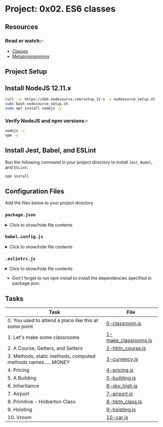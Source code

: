 # Project: 0x02. ES6 classes

## Resources

### Read or watch:-

- [Classes](https://developer.mozilla.org/en-US/docs/Web/JavaScript/Reference/Classes)
- [Metaprogramming](https://www.keithcirkel.co.uk/metaprogramming-in-es6-symbols/#symbolspecies)

## Project Setup

## Install NodeJS 12.11.x

```bash
curl -sL https://deb.nodesource.com/setup_12.x -o nodesource_setup.sh
sudo bash nodesource_setup.sh
sudo apt install nodejs -y
```

### Verify NodeJS and npm versions:-

```bash
nodejs -v
npm -v
```

## Install Jest, Babel, and ESLint

Run the following command in your project directory to install `Jest`, `Babel`, and `ESLint`:

```bash
npm install
```

## Configuration Files

Add the files below to your project directory

### `package.json`

<details>
<summary>Click to show/hide file contents</summary>
{
  "scripts": {
    "lint": "./node_modules/.bin/eslint",
    "check-lint": "lint [0-9]*.js",
    "dev": "npx babel-node",
    "test": "jest",
    "full-test": "./node_modules/.bin/eslint [0-9]*.js && jest"
  },
  "devDependencies": {
    "@babel/core": "^7.6.0",
    "@babel/node": "^7.8.0",
    "@babel/preset-env": "^7.6.0",
    "eslint": "^6.4.0",
    "eslint-config-airbnb-base": "^14.0.0",
    "eslint-plugin-import": "^2.18.2",
    "eslint-plugin-jest": "^22.17.0",
    "jest": "^24.9.0"
  }
}
</details>

### `babel.config.js`

<details>
<summary>Click to show/hide file contents</summary>
```bash
module.exports = {
  presets: [
    [
      '@babel/preset-env',
      {
        targets: {
          node: 'current',
        },
      },
    ],
  ],
};
```
</details>

### `.eslintrc.js`

<details>
<summary>Click to show/hide file contents</summary>
module.exports = {
  env: {
    browser: false,
    es6: true,
    jest: true,
  },
  extends: [
    'airbnb-base',
    'plugin:jest/all',
  ],
  globals: {
    Atomics: 'readonly',
    SharedArrayBuffer: 'readonly',
  },
  parserOptions: {
    ecmaVersion: 2018,
    sourceType: 'module',
  },
  plugins: ['jest'],
  rules: {
    'no-console': 'off',
    'no-shadow': 'off',
    'no-restricted-syntax': [
      'error',
      'LabeledStatement',
      'WithStatement',
    ],
  },
  overrides:[
    {
      files: ['*.js'],
      excludedFiles: 'babel.config.js',
    }
  ]
};
</details>

- Don't forget to run npm install to install the dependencies specified in package.json.

## Tasks

| Task | File |
| ---- | ---- |
| 0. You used to attend a place like this at some point | [0-classroom.js](./0-classroom.js) |
| 1. Let's make some classrooms | [1-make_classrooms.js](./1-make_classrooms.js) |
| 2. A Course, Getters, and Setters | [2-hbtn_course.js](./2-hbtn_course.js) |
| 3. Methods, static methods, computed methods names..... MONEY | [3-currency.js](./3-currency.js) |
| 4. Pricing | [4-pricing.js](./4-pricing.js) |
| 5. A Building | [5-building.js](./5-building.js) |
| 6. Inheritance | [6-sky_high.js](./6-sky_high.js) |
| 7. Airport | [7-airport.js](./7-airport.js) |
| 8. Primitive - Holberton Class | [8-hbtn_class.js](./8-hbtn_class.js) |
| 9. Hoisting | [9-hoisting.js](./9-hoisting.js) |
| 10. Vroom | [10-car.js](./10-car.js) |
